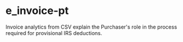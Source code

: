 # e_invoice-pt
Invoice analytics from CSV explain the Purchaser's role in the process required for provisional IRS deductions.
